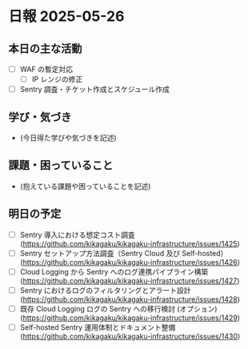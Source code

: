 # 日報 2025-05-26

## 本日の主な活動

- [ ] WAF の暫定対応
  - [ ] IP レンジの修正
- [ ] Sentry 調査・チケット作成とスケジュール作成

## 学び・気づき

- (今日得た学びや気づきを記述)

## 課題・困っていること

- (抱えている課題や困っていることを記述)

## 明日の予定

- [ ] Sentry 導入における想定コスト調査 (https://github.com/kikagaku/kikagaku-infrastructure/issues/1425)
- [ ] Sentry セットアップ方法調査（Sentry Cloud 及び Self-hosted） (https://github.com/kikagaku/kikagaku-infrastructure/issues/1426)
- [ ] Cloud Logging から Sentry へのログ連携パイプライン構築 (https://github.com/kikagaku/kikagaku-infrastructure/issues/1427)
- [ ] Sentry におけるログのフィルタリングとアラート設計 (https://github.com/kikagaku/kikagaku-infrastructure/issues/1428)
- [ ] 既存 Cloud Logging ログの Sentry への移行検討 (オプション) (https://github.com/kikagaku/kikagaku-infrastructure/issues/1429)
- [ ] Self-hosted Sentry 運用体制とドキュメント整備 (https://github.com/kikagaku/kikagaku-infrastructure/issues/1430)
